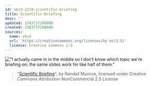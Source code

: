 ```yaml
---
id: xkcd.2278-scientific-briefing
title: Scientific Briefing
desc: ''
updated: 1583737200000
created: 1583737200000
sources:
  name: xkcd
  url: 'https://creativecommons.org/licenses/by-nc/2.5/'
  license: Creative Commons 2.5
---
```

!["I actually came in in the middle so I don't know which topic we're briefing on; the same slides work for like half of them."](https://imgs.xkcd.com/comics/scientific_briefing.png)
> "[Scientific Briefing](https://xkcd.com/2278/)", by Randall Munroe, licensed under Creative Commons Attribution-NonCommercial 2.5 License
